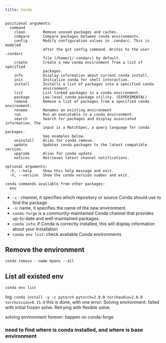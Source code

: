 ```yaml
---
title: Conda
---
```


```
positional arguments:
  command
    clean        Remove unused packages and caches.
    compare      Compare packages between conda environments.
    config       Modify configuration values in .condarc. This is modeled
                 after the git config command. Writes to the user .condarc
                 file (/home/j/.condarc) by default.
    create       Create a new conda environment from a list of specified
                 packages.
    info         Display information about current conda install.
    init         Initialize conda for shell interaction.
    install      Installs a list of packages into a specified conda
                 environment.
    list         List linked packages in a conda environment.
    package      Low-level conda package utility. (EXPERIMENTAL)
    remove       Remove a list of packages from a specified conda environment.
    rename       Renames an existing environment
    run          Run an executable in a conda environment.
    search       Search for packages and display associated information. The
                 input is a MatchSpec, a query language for conda packages.
                 See examples below.
    uninstall    Alias for conda remove.
    update       Updates conda packages to the latest compatible version.
    upgrade      Alias for conda update.
    notices      Retrieves latest channel notifications.

optional arguments:
  -h, --help     Show this help message and exit.
  -V, --version  Show the conda version number and exit.

conda commands available from other packages:
  env
```



* `-c` : channel, it specifies which repository or source Conda should use to find the package
* `-n`: name, it specifies the name of the new environment.
* `conda-forge` is a community-maintained Conda channel that provides up-to-date and well-maintained packages.
* `conda info`: if Conda is correctly installed, this will display information about your installation
* `conda env list`: check available Conda environments




## Remove the environment

`conda remove --name myenv --all`



## List all existed env


`conda env list`


log: 
`conda install -y -c pytorch pytorch=2.0.0 torchaudio=2.0.0 torchvision=0.15.0`
this is done, with one error: Solving environment: failed with initial frozen solve. Retrying with flexible solve.


solving environment forever: happen on conda-forge




### need to find where is conda installed, and where is base environment